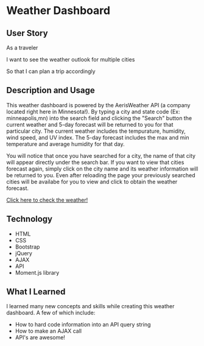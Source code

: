# Weather Dashboard
## User Story
As a traveler

I want to see the weather outlook for multiple cities

So that I can plan a trip accordingly

## Description and Usage
This weather dashboard is powered by the AerisWeather API (a company located right here in Minnesota!). By typing a city and state code (Ex: minneapolis,mn) into the search field and clicking the "Search" button the current weather and 5-day forecast will be returned to you for that particular city. The current weather includes the tempurature, humidity, wind speed, and UV index. The 5-day forecast includes the max and min temperature and average humidity for that day.

You will notice that once you have searched for a city, the name of that city will appear directly under the search bar. If you want to view that cities forecast again, simply click on the city name and its weather information will be returned to you. Even after reloading the page your previously searched cities will be availabe for you to view and click to obtain the weather forecast.

[Click here to check the weather!](https://ashleyw27.github.io/weather_dashboard/)

## Technology
* HTML
* CSS
* Bootstrap
* jQuery
* AJAX
* API
* Moment.js library
  
## What I Learned
I learned many new concepts and skills while creating this weather dashboard. A few of which include:
* How to hard code information into an API query string
* How to make an AJAX call
* API's are awesome!
